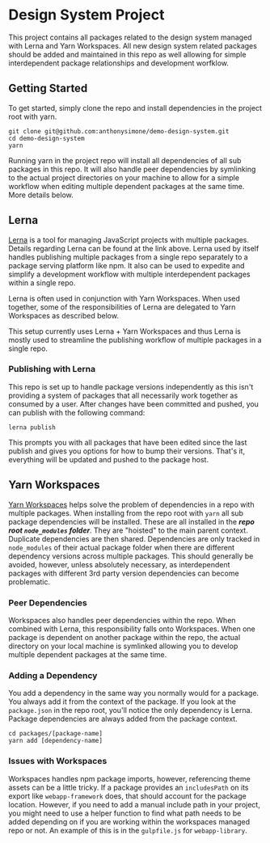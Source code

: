 # Design System Project

This project contains all packages related to the design system managed with Lerna and Yarn Workspaces. All new design system related packages should be added and maintained in this repo as well allowing for simple interdependent package relationships and development worfklow.

## Getting Started

To get started, simply clone the repo and install dependencies in the project root with yarn.

```
git clone git@github.com:anthonysimone/demo-design-system.git
cd demo-design-system
yarn
```

Running yarn in the project repo will install all dependencies of all sub packages in this repo. It will also handle peer dependencies by symlinking to the actual project directories on your machine to allow for a simple workflow when editing multiple dependent packages at the same time. More details below.

## Lerna

[Lerna](https://lernajs.io/) is a tool for managing JavaScript projects with multiple packages. Details regarding Lerna can be found at the link above. Lerna used by itself handles publishing multiple packages from a single repo separately to a package serving platform like npm. It also can be used to expedite and simplify a development workflow with multiple interdependent packages within a single repo.

Lerna is often used in conjunction with Yarn Workspaces. When used together, some of the responsibilities of Lerna are delegated to Yarn Workspaces as described below.

This setup currently uses Lerna + Yarn Workspaces and thus Lerna is mostly used to streamline the publishing workflow of multiple packages in a single repo.

### Publishing with Lerna

This repo is set up to handle package versions independently as this isn't providing a system of packages that all necessarily work together as consumed by a user. After changes have been committed and pushed, you can publish with the following command:

```
lerna publish
```

This prompts you with all packages that have been edited since the last publish and gives you options for how to bump their versions. That's it, everything will be updated and pushed to the package host.

## Yarn Workspaces

[Yarn Workspaces](https://yarnpkg.com/lang/en/docs/workspaces/) helps solve the problem of dependencies in a repo with multiple packages. When installing from the repo root with `yarn` all sub package dependencies will be installed. These are all installed in the ***repo root `node_modules` folder***. They are "hoisted" to the main parent context. Duplicate dependencies are then shared. Dependencies are only tracked in `node_modules` of their actual package folder when there are different dependency versions across multiple packages. This should generally be avoided, however, unless absolutely necessary, as interdependent packages with different 3rd party version dependencies can become problematic.

### Peer Dependencies

Workspaces also handles peer dependencies within the repo. When combined with Lerna, this responsibility falls onto Workspaces. When one package is dependent on another package within the repo, the actual directory on your local machine is symlinked allowing you to develop multiple dependent packages at the same time.

### Adding a Dependency

You add a dependency in the same way you normally would for a package. You always add it from the context of the package. If you look at the `package.json` in the repo root, you'll notice the only dependency is Lerna. Package dependencies are always added from the package context.

```
cd packages/[package-name]
yarn add [dependency-name]
```

### Issues with Workspaces

Workspaces handles npm package imports, however, referencing theme assets can be a little tricky. If a package provides an `includesPath` on its export like `webapp-framework` does, that should account for the package location. However, if you need to add a manual include path in your project, you might need to use a helper function to find what path needs to be added depending on if you are working within the workspaces managed repo or not. An example of this is in the `gulpfile.js` for `webapp-library`.
